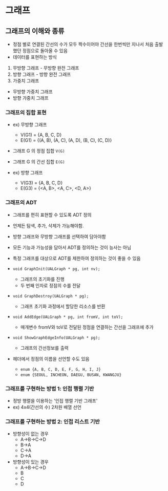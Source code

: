 # 그래프

## 그래프의 이해와 종류

- 정점 별로 연결된 간선의 수가 모두 짝수이어야 간선을 한번씩만 지나서 처음 출발했던 정점으로 돌아올 수 있음
- 데이터를 표현하는 방식

1. 무방향 그래프 - 무방향 완전 그래프
2. 방향 그래프 - 방향 완전 그래프
3. 가중치 그래프

- 무방향 가중치 그래프
- 방향 가중치 그래프

### 그래프의 집합 표현

- ex) 무방향 그래프
  - V(G1) = {A, B, C, D}
  - E(G1) = {(A, B), (A, C), (A, D), (B, C), (C, D)}
- 그래프 G 의 정점 집합 `V(G)`
- 그래프 G 의 간선 집합 `E(G)`

- ex) 방향 그래프
  - V(G3) = {A, B, C, D}
  - E(G3) = {<A, B>, <A, C>, <D, A>}

### 그래프의 ADT

- 그래프를 편히 표현할 수 있도록 ADT 정의
- 언제든 탐색, 추가, 삭제가 가능해야함.
- 방향 그래프와 무방향 그래프를 선택하여 담아야함
- 모든 기능과 가능성을 담아서 ADT를 정의하는 것이 능사는 아님
- 특정 그래프를 대상으로 ADT를 제한하여 정의하는 것이 좋을 수 있음

- `void GraphInit(UALGraph * pg, int nv);`
  - 그래프의 초기화를 진행
  - 두 번째 인자로 정점의 수를 전달
- `void GraphDestroy(UALGraph * pg);`
  - 그래프 초기화 과정에서 할당한 리소스를 반환
- `void AddEdge(UALGraph * pg, int fromV, int toV);`
  - 매개변수 fromV와 toV로 전달된 정점을 연결하는 간선을 그래프에 추가
- `void ShowGraphEdgeInfo(UALGraph * pg);`

  - 그래프의 간선정보를 출력

- 헤더에서 정점의 이름을 선언할 수도 있음
  - `enum {A, B, C, D, E, F, G, H, I, J}`
  - `enum {SEOUL, INCHEON, DAEGU, BUSAN, KWANGJU}`

### 그래프를 구현하는 방법 1: 인접 행렬 기반

- 정방 행렬을 이용하는 '인접 행렬 기반 그래프'
- ex) 4x4(간선의 수) 2차원 배열 선언

### 그래프를 구현하는 방법 2: 인접 리스트 기반

- 방향성이 없는 경우
  - A->B->C->D
  - B->A
  - C->A
  - D->A
- 방향성이 있는 경우
  - A->B->C->D
  - B
  - C
  - D
